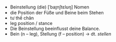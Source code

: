 - Beinstellung (die)	[ˈbaɪ̯nʃtɛlʊŋ]	Nomen	
- die Position der Füße und Beine beim Stehen
- tư thế chân
- leg position / stance
- Die Beinstellung beeinflusst deine Balance.
- Bein (n – leg), Stellung (f – position)	→ dt. *stellen*